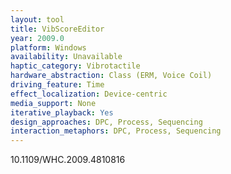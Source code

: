 ```yaml
---
layout: tool
title: VibScoreEditor
year: 2009.0
platform: Windows
availability: Unavailable
haptic_category: Vibrotactile
hardware_abstraction: Class (ERM, Voice Coil)
driving_feature: Time
effect_localization: Device-centric
media_support: None
iterative_playback: Yes
design_approaches: DPC, Process, Sequencing
interaction_metaphors: DPC, Process, Sequencing
---
```

10.1109/WHC.2009.4810816
